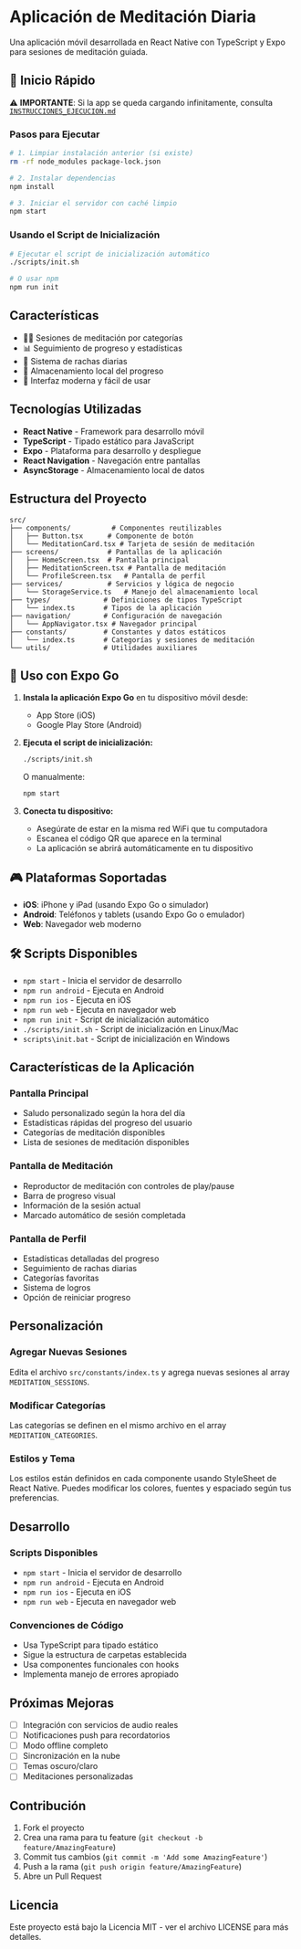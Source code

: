 # Aplicación de Meditación Diaria

Una aplicación móvil desarrollada en React Native con TypeScript y Expo para sesiones de meditación guiada.

## 🚀 Inicio Rápido

⚠️ **IMPORTANTE**: Si la app se queda cargando infinitamente, consulta [`INSTRUCCIONES_EJECUCION.md`](./INSTRUCCIONES_EJECUCION.md)

### Pasos para Ejecutar

```bash
# 1. Limpiar instalación anterior (si existe)
rm -rf node_modules package-lock.json

# 2. Instalar dependencias
npm install

# 3. Iniciar el servidor con caché limpio
npm start
```

### Usando el Script de Inicialización

```bash
# Ejecutar el script de inicialización automático
./scripts/init.sh

# O usar npm
npm run init
```

## Características

- 🧘‍♀️ Sesiones de meditación por categorías
- 📊 Seguimiento de progreso y estadísticas
- 🎯 Sistema de rachas diarias
- 💾 Almacenamiento local del progreso
- 🎨 Interfaz moderna y fácil de usar

## Tecnologías Utilizadas

- **React Native** - Framework para desarrollo móvil
- **TypeScript** - Tipado estático para JavaScript
- **Expo** - Plataforma para desarrollo y despliegue
- **React Navigation** - Navegación entre pantallas
- **AsyncStorage** - Almacenamiento local de datos

## Estructura del Proyecto

```
src/
├── components/          # Componentes reutilizables
│   ├── Button.tsx      # Componente de botón
│   └── MeditationCard.tsx # Tarjeta de sesión de meditación
├── screens/            # Pantallas de la aplicación
│   ├── HomeScreen.tsx  # Pantalla principal
│   ├── MeditationScreen.tsx # Pantalla de meditación
│   └── ProfileScreen.tsx   # Pantalla de perfil
├── services/           # Servicios y lógica de negocio
│   └── StorageService.ts   # Manejo del almacenamiento local
├── types/             # Definiciones de tipos TypeScript
│   └── index.ts       # Tipos de la aplicación
├── navigation/        # Configuración de navegación
│   └── AppNavigator.tsx # Navegador principal
├── constants/         # Constantes y datos estáticos
│   └── index.ts       # Categorías y sesiones de meditación
└── utils/             # Utilidades auxiliares
```

## 📱 Uso con Expo Go

1. **Instala la aplicación Expo Go** en tu dispositivo móvil desde:
   - App Store (iOS)
   - Google Play Store (Android)

2. **Ejecuta el script de inicialización:**
   ```bash
   ./scripts/init.sh
   ```
   O manualmente:
   ```bash
   npm start
   ```

3. **Conecta tu dispositivo:**
   - Asegúrate de estar en la misma red WiFi que tu computadora
   - Escanea el código QR que aparece en la terminal
   - La aplicación se abrirá automáticamente en tu dispositivo

## 🎮 Plataformas Soportadas

- **iOS**: iPhone y iPad (usando Expo Go o simulador)
- **Android**: Teléfonos y tablets (usando Expo Go o emulador)
- **Web**: Navegador web moderno

## 🛠️ Scripts Disponibles

- `npm start` - Inicia el servidor de desarrollo
- `npm run android` - Ejecuta en Android
- `npm run ios` - Ejecuta en iOS
- `npm run web` - Ejecuta en navegador web
- `npm run init` - Script de inicialización automático
- `./scripts/init.sh` - Script de inicialización en Linux/Mac
- `scripts\init.bat` - Script de inicialización en Windows

## Características de la Aplicación

### Pantalla Principal
- Saludo personalizado según la hora del día
- Estadísticas rápidas del progreso del usuario
- Categorías de meditación disponibles
- Lista de sesiones de meditación disponibles

### Pantalla de Meditación
- Reproductor de meditación con controles de play/pause
- Barra de progreso visual
- Información de la sesión actual
- Marcado automático de sesión completada

### Pantalla de Perfil
- Estadísticas detalladas del progreso
- Seguimiento de rachas diarias
- Categorías favoritas
- Sistema de logros
- Opción de reiniciar progreso

## Personalización

### Agregar Nuevas Sesiones
Edita el archivo `src/constants/index.ts` y agrega nuevas sesiones al array `MEDITATION_SESSIONS`.

### Modificar Categorías
Las categorías se definen en el mismo archivo en el array `MEDITATION_CATEGORIES`.

### Estilos y Tema
Los estilos están definidos en cada componente usando StyleSheet de React Native. Puedes modificar los colores, fuentes y espaciado según tus preferencias.

## Desarrollo

### Scripts Disponibles
- `npm start` - Inicia el servidor de desarrollo
- `npm run android` - Ejecuta en Android
- `npm run ios` - Ejecuta en iOS
- `npm run web` - Ejecuta en navegador web

### Convenciones de Código
- Usa TypeScript para tipado estático
- Sigue la estructura de carpetas establecida
- Usa componentes funcionales con hooks
- Implementa manejo de errores apropiado

## Próximas Mejoras

- [ ] Integración con servicios de audio reales
- [ ] Notificaciones push para recordatorios
- [ ] Modo offline completo
- [ ] Sincronización en la nube
- [ ] Temas oscuro/claro
- [ ] Meditaciones personalizadas

## Contribución

1. Fork el proyecto
2. Crea una rama para tu feature (`git checkout -b feature/AmazingFeature`)
3. Commit tus cambios (`git commit -m 'Add some AmazingFeature'`)
4. Push a la rama (`git push origin feature/AmazingFeature`)
5. Abre un Pull Request

## Licencia

Este proyecto está bajo la Licencia MIT - ver el archivo LICENSE para más detalles.
